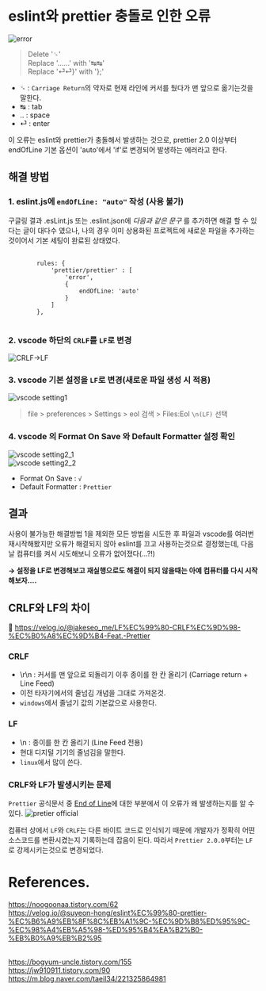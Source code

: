# eslint와 prettier 충돌로 인한 오류

![error](https://s3.us-west-2.amazonaws.com/secure.notion-static.com/862d29d9-ad5d-4121-8ea5-9d4de20c8e32/Untitled.png?X-Amz-Algorithm=AWS4-HMAC-SHA256&X-Amz-Content-Sha256=UNSIGNED-PAYLOAD&X-Amz-Credential=AKIAT73L2G45EIPT3X45%2F20221221%2Fus-west-2%2Fs3%2Faws4_request&X-Amz-Date=20221221T005121Z&X-Amz-Expires=86400&X-Amz-Signature=dba56a796e7cfaea497a316ed0e2be43d1dd1fab24c396c0e0b36beb79a287b2&X-Amz-SignedHeaders=host&response-content-disposition=filename%3D%22Untitled.png%22&x-id=GetObject)<br>

> Delete '␍' <br> Replace '......' with '↹↹'<br> Replace '⏎⏎}' with '};'

- ␍ : `Carriage Return`의 약자로 현재 라인에 커서를 뒀다가 맨 앞으로 옮기는것을 말한다.
- ↹ : tab
- .. : space
- ⏎ : enter

이 오류는 eslint와 prettier가 충돌해서 발생하는 것으로, prettier 2.0 이상부터 endOfLine 기본 옵션이 'auto'에서 'if'로 변경되어 발생하는 에러라고 한다.<br>

## 해결 방법

### 1. eslint.js에 `endOfLine: "auto"` 작성 (사용 불가)

구글링 결과 .esLint.js 또는 .eslint.json에 _다음과 같은 문구_ 를 추가하면 해결 할 수 있다는 글이 대다수 였으나, 나의 경우 이미 상용화된 프로젝트에 새로운 파일을 추가하는것이어서 기본 세팅이 완료된 상태였다.<br>

<pre>
    <code>
        rules: {
            'prettier/prettier' : [
                'error',
                {
                    endOfLine: 'auto'
                }
            ]
        },
    </code>
</pre>

### 2. vscode 하단의 `CRLF`를 `LF`로 변경

![CRLF→LF](https://s3.us-west-2.amazonaws.com/secure.notion-static.com/87e3cfd1-939d-4d03-acd6-16d066479dd2/Untitled.png?X-Amz-Algorithm=AWS4-HMAC-SHA256&X-Amz-Content-Sha256=UNSIGNED-PAYLOAD&X-Amz-Credential=AKIAT73L2G45EIPT3X45%2F20221221%2Fus-west-2%2Fs3%2Faws4_request&X-Amz-Date=20221221T003616Z&X-Amz-Expires=86400&X-Amz-Signature=f2b6a90f50cb55d923eb9b41372a72e15be8e3155df8309e3d0aeeb5a2f56c68&X-Amz-SignedHeaders=host&response-content-disposition=filename%3D%22Untitled.png%22&x-id=GetObject)<br>

### 3. vscode 기본 설정을 `LF`로 변경(새로운 파일 생성 시 적용)

![vscode setting1](https://s3.us-west-2.amazonaws.com/secure.notion-static.com/744dc13e-a342-45d5-a30b-a591a36d1f53/Untitled.png?X-Amz-Algorithm=AWS4-HMAC-SHA256&X-Amz-Content-Sha256=UNSIGNED-PAYLOAD&X-Amz-Credential=AKIAT73L2G45EIPT3X45%2F20221221%2Fus-west-2%2Fs3%2Faws4_request&X-Amz-Date=20221221T010257Z&X-Amz-Expires=86400&X-Amz-Signature=9189e4109b00b6988c7bb959d70e7bdc29d09de638d8b7bf3a7102d001d514ec&X-Amz-SignedHeaders=host&response-content-disposition=filename%3D%22Untitled.png%22&x-id=GetObject)<br>

> file > preferences > Settings > eol 검색 > Files:Eol `\n(LF)` 선택

### 4. vscode 의 Format On Save 와 Default Formatter 설정 확인

![vscode setting2_1](https://s3.us-west-2.amazonaws.com/secure.notion-static.com/b53fe29a-03c0-4248-9cdd-ae56fd3ff850/Untitled.png?X-Amz-Algorithm=AWS4-HMAC-SHA256&X-Amz-Content-Sha256=UNSIGNED-PAYLOAD&X-Amz-Credential=AKIAT73L2G45EIPT3X45%2F20221221%2Fus-west-2%2Fs3%2Faws4_request&X-Amz-Date=20221221T010443Z&X-Amz-Expires=86400&X-Amz-Signature=c85fdbbd1ee01c64f87e74fd9d2e7748202cfbad1fe87327f6923e1323e5b5a0&X-Amz-SignedHeaders=host&response-content-disposition=filename%3D%22Untitled.png%22&x-id=GetObject)<br>
![vscode setting2_2](https://s3.us-west-2.amazonaws.com/secure.notion-static.com/bb8c76b5-d23b-4234-a60b-ede824743371/Untitled.png?X-Amz-Algorithm=AWS4-HMAC-SHA256&X-Amz-Content-Sha256=UNSIGNED-PAYLOAD&X-Amz-Credential=AKIAT73L2G45EIPT3X45%2F20221221%2Fus-west-2%2Fs3%2Faws4_request&X-Amz-Date=20221221T010508Z&X-Amz-Expires=86400&X-Amz-Signature=dd3da6617383191d66a39401374f165eaca1a052c8a1bd8e930c62692d88cc70&X-Amz-SignedHeaders=host&response-content-disposition=filename%3D%22Untitled.png%22&x-id=GetObject)

- Format On Save : `√`
- Default Formatter : `Prettier`

## 결과

사용이 불가능한 해결방법 1을 제외한 모든 방법을 시도한 후 파일과 vscode를 여러번 재시작해봤지만 오류가 해결되지 않아 eslint를 끄고 사용하는것으로 결정했는데, 다음날 컴퓨터를 켜서 시도해보니 오류가 없어졌다(...?!)

**→ 설정을 LF로 변경해보고 재실행으로도 해결이 되지 않을때는 아예 컴퓨터를 다시 시작 해보자....**

## CRLF와 LF의 차이

🔗 <https://velog.io/@jakeseo_me/LF%EC%99%80-CRLF%EC%9D%98-%EC%B0%A8%EC%9D%B4-Feat.-Prettier>

### CRLF

- \r\n : 커서를 맨 앞으로 되돌리기 이후 종이를 한 칸 올리기 (Carriage return + Line Feed)
- 이전 타자기에서의 줄넘김 개념을 그대로 가져온것.
- `windows`에서 줄넘기 값의 기본값으로 사용한다.

### LF

- \n : 종이를 한 칸 올리기 (Line Feed 전용)
- 현대 디지털 기기의 줄넘김을 말한다.
- `linux`에서 많이 쓴다.

### CRLF와 LF가 발생시키는 문제

`Prettier` 공식문서 중 [End of Line](https://prettier.io/docs/en/options.html#end-of-line)에 대한 부분에서 이 오류가 왜 발생하는지를 알 수 있다.
![pretier official](https://velog.velcdn.com/images%2Fjakeseo_me%2Fpost%2Feb6d590c-de98-4094-bc5a-d9fe87d76e2b%2Fimage.png)

컴퓨터 상에서 `LF`와 `CRLF`는 다른 바이트 코드로 인식되기 때문에 개발자가 정확히 어떤 소스코드를 변환시켰는지 기록하는데 잡음이 된다.
따라서 `Prettier 2.0.0`부터는 `LF`로 강제시키는것으로 변경되었다.

# References.

<https://noogoonaa.tistory.com/62><br>
<https://velog.io/@suyeon-hong/eslint%EC%99%80-prettier-%EC%B6%A9%EB%8F%8C%EB%A1%9C-%EC%9D%B8%ED%95%9C-%EC%98%A4%EB%A5%98-%ED%95%B4%EA%B2%B0-%EB%B0%A9%EB%B2%95><br>
<br>

<https://bogyum-uncle.tistory.com/155><br>
<https://jw910911.tistory.com/90><br>
<https://m.blog.naver.com/taeil34/221325864981>
